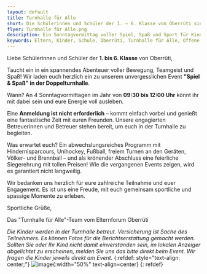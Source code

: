 ```yaml
---
layout: default
title: Turnhalle für Alle
short: Die Schülerinnen und Schüler der 1. – 6. Klasse von Oberrüti sind herzlich eingeladen zu Spiel & Spass am Sonntagmorgen in der Doppelturnhalle.
flyer: Turnhalle für Alle.png
description: Ein Sonntagvormittag voller Spiel, Spaß und Sport für Kinder der 1. bis 6. Klasse in Oberrüti.
keywords: Eltern, Kinder, Schule, Oberrüti, Turnhalle für Alle, Offene Turnhalle, Sport, Spass
---
```

Liebe Schülerinnen und Schüler der **1. bis 6. Klasse** von Oberrüti,

Taucht ein in ein spannendes Abenteuer voller Bewegung, Teamgeist und Spaß! Wir laden euch herzlich ein zu unserem unvergesslichen Event **"Spiel & Spaß" in der Doppelturnhalle**.  

Wann? An 4 Sonntagvormittagen im Jahr von **09:30 bis 12:00 Uhr** könnt ihr mit dabei sein und eure Energie voll ausleben.  

Eine **Anmeldung ist nicht erforderlich** – kommt einfach vorbei und genießt eine fantastische Zeit mit euren Freunden. Unsere engagierten Betreuerinnen und Betreuer stehen bereit, um euch in der Turnhalle zu begleiten.  

Was erwartet euch? Ein abwechslungsreiches Programm mit Hindernisparcours, Unihockey, Fußball, freiem Turnen an den Geräten, Völker- und Brennball – und als krönender Abschluss eine feierliche Siegerehrung mit tollen Preisen! Wie die vergangenen Events zeigen, wird es garantiert nicht langweilig.  

Wir bedanken uns herzlich für eure zahlreiche Teilnahme und euer Engagement. Es ist uns eine Freude, mit euch gemeinsam sportliche und spassige Momente zu erleben.  

Sportliche Grüße,  

Das "Turnhalle für Alle"-Team vom Elternforum Oberrüti  

*Die Kinder werden in der Turnhalle betreut. Versicherung ist Sache des Teilnehmers. Es können Fotos für die Berichtserstattung gemacht werden. Sollten Sie oder Ihr Kind nicht damit  einverstanden sein, im lokalen Anzeiger abgelichtet zu erscheinen, melden Sie uns das bitte direkt beim Event. Wir fragen die Kinder jeweils direkt am Event.*
{:refdef: style="text-align: center;"}
![image](/assets/img/{{page.flyer}}){:width="50%" text-align=center}
{: refdef}